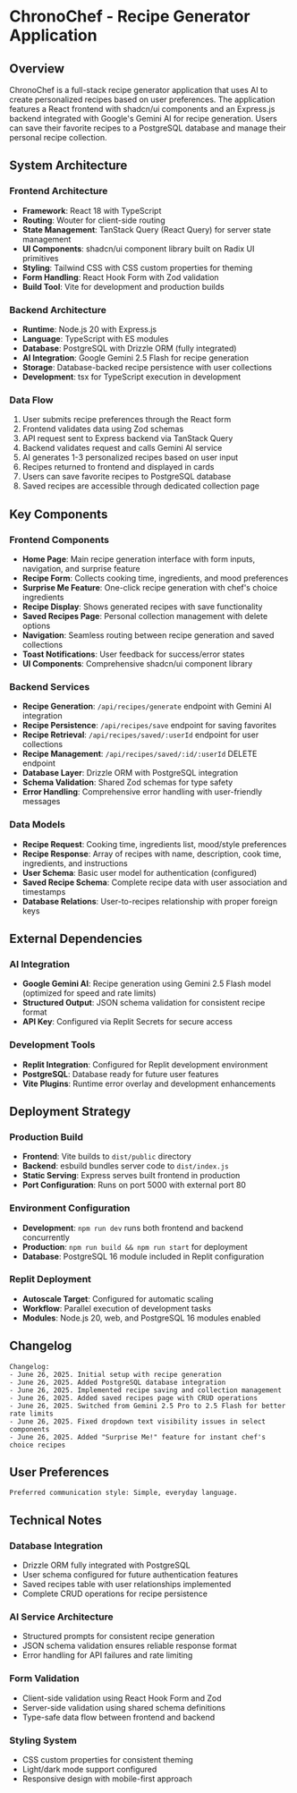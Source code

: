 # ChronoChef - Recipe Generator Application

## Overview

ChronoChef is a full-stack recipe generator application that uses AI to create personalized recipes based on user preferences. The application features a React frontend with shadcn/ui components and an Express.js backend integrated with Google's Gemini AI for recipe generation. Users can save their favorite recipes to a PostgreSQL database and manage their personal recipe collection.

## System Architecture

### Frontend Architecture
- **Framework**: React 18 with TypeScript
- **Routing**: Wouter for client-side routing
- **State Management**: TanStack Query (React Query) for server state management
- **UI Components**: shadcn/ui component library built on Radix UI primitives
- **Styling**: Tailwind CSS with CSS custom properties for theming
- **Form Handling**: React Hook Form with Zod validation
- **Build Tool**: Vite for development and production builds

### Backend Architecture
- **Runtime**: Node.js 20 with Express.js
- **Language**: TypeScript with ES modules
- **Database**: PostgreSQL with Drizzle ORM (fully integrated)
- **AI Integration**: Google Gemini 2.5 Flash for recipe generation
- **Storage**: Database-backed recipe persistence with user collections
- **Development**: tsx for TypeScript execution in development

### Data Flow
1. User submits recipe preferences through the React form
2. Frontend validates data using Zod schemas
3. API request sent to Express backend via TanStack Query
4. Backend validates request and calls Gemini AI service
5. AI generates 1-3 personalized recipes based on user input
6. Recipes returned to frontend and displayed in cards
7. Users can save favorite recipes to PostgreSQL database
8. Saved recipes are accessible through dedicated collection page

## Key Components

### Frontend Components
- **Home Page**: Main recipe generation interface with form inputs, navigation, and surprise feature
- **Recipe Form**: Collects cooking time, ingredients, and mood preferences
- **Surprise Me Feature**: One-click recipe generation with chef's choice ingredients
- **Recipe Display**: Shows generated recipes with save functionality
- **Saved Recipes Page**: Personal collection management with delete options
- **Navigation**: Seamless routing between recipe generation and saved collections
- **Toast Notifications**: User feedback for success/error states
- **UI Components**: Comprehensive shadcn/ui component library

### Backend Services
- **Recipe Generation**: `/api/recipes/generate` endpoint with Gemini AI integration
- **Recipe Persistence**: `/api/recipes/save` endpoint for saving favorites
- **Recipe Retrieval**: `/api/recipes/saved/:userId` endpoint for user collections
- **Recipe Management**: `/api/recipes/saved/:id/:userId` DELETE endpoint
- **Database Layer**: Drizzle ORM with PostgreSQL integration
- **Schema Validation**: Shared Zod schemas for type safety
- **Error Handling**: Comprehensive error handling with user-friendly messages

### Data Models
- **Recipe Request**: Cooking time, ingredients list, mood/style preferences
- **Recipe Response**: Array of recipes with name, description, cook time, ingredients, and instructions
- **User Schema**: Basic user model for authentication (configured)
- **Saved Recipe Schema**: Complete recipe data with user association and timestamps
- **Database Relations**: User-to-recipes relationship with proper foreign keys

## External Dependencies

### AI Integration
- **Google Gemini AI**: Recipe generation using Gemini 2.5 Flash model (optimized for speed and rate limits)
- **Structured Output**: JSON schema validation for consistent recipe format
- **API Key**: Configured via Replit Secrets for secure access

### Development Tools
- **Replit Integration**: Configured for Replit development environment
- **PostgreSQL**: Database ready for future user features
- **Vite Plugins**: Runtime error overlay and development enhancements

## Deployment Strategy

### Production Build
- **Frontend**: Vite builds to `dist/public` directory
- **Backend**: esbuild bundles server code to `dist/index.js`
- **Static Serving**: Express serves built frontend in production
- **Port Configuration**: Runs on port 5000 with external port 80

### Environment Configuration
- **Development**: `npm run dev` runs both frontend and backend concurrently
- **Production**: `npm run build && npm run start` for deployment
- **Database**: PostgreSQL 16 module included in Replit configuration

### Replit Deployment
- **Autoscale Target**: Configured for automatic scaling
- **Workflow**: Parallel execution of development tasks
- **Modules**: Node.js 20, web, and PostgreSQL 16 modules enabled

## Changelog

```
Changelog:
- June 26, 2025. Initial setup with recipe generation
- June 26, 2025. Added PostgreSQL database integration
- June 26, 2025. Implemented recipe saving and collection management
- June 26, 2025. Added saved recipes page with CRUD operations
- June 26, 2025. Switched from Gemini 2.5 Pro to 2.5 Flash for better rate limits
- June 26, 2025. Fixed dropdown text visibility issues in select components
- June 26, 2025. Added "Surprise Me!" feature for instant chef's choice recipes
```

## User Preferences

```
Preferred communication style: Simple, everyday language.
```

## Technical Notes

### Database Integration
- Drizzle ORM fully integrated with PostgreSQL
- User schema configured for future authentication features
- Saved recipes table with user relationships implemented
- Complete CRUD operations for recipe persistence

### AI Service Architecture
- Structured prompts for consistent recipe generation
- JSON schema validation ensures reliable response format
- Error handling for API failures and rate limiting

### Form Validation
- Client-side validation using React Hook Form and Zod
- Server-side validation using shared schema definitions
- Type-safe data flow between frontend and backend

### Styling System
- CSS custom properties for consistent theming
- Light/dark mode support configured
- Responsive design with mobile-first approach